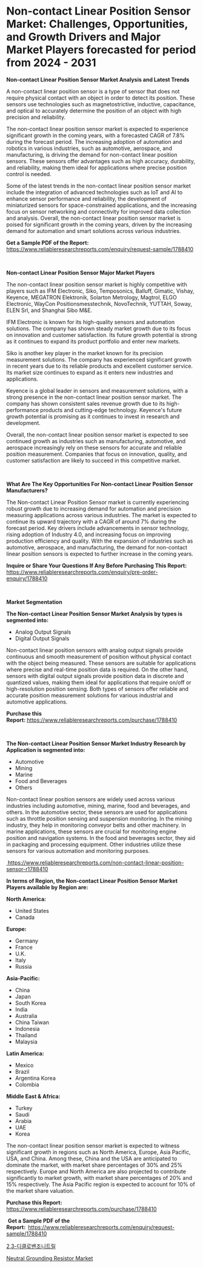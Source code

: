 <p><h1>Non-contact Linear Position Sensor Market: Challenges, Opportunities, and Growth Drivers and Major Market Players forecasted for period from 2024 - 2031</h1></p><p><strong>Non-contact Linear Position Sensor Market Analysis and Latest Trends</strong></p>
<p><p>A non-contact linear position sensor is a type of sensor that does not require physical contact with an object in order to detect its position. These sensors use technologies such as magnetostrictive, inductive, capacitance, and optical to accurately determine the position of an object with high precision and reliability.</p><p>The non-contact linear position sensor market is expected to experience significant growth in the coming years, with a forecasted CAGR of 7.8% during the forecast period. The increasing adoption of automation and robotics in various industries, such as automotive, aerospace, and manufacturing, is driving the demand for non-contact linear position sensors. These sensors offer advantages such as high accuracy, durability, and reliability, making them ideal for applications where precise position control is needed.</p><p>Some of the latest trends in the non-contact linear position sensor market include the integration of advanced technologies such as IoT and AI to enhance sensor performance and reliability, the development of miniaturized sensors for space-constrained applications, and the increasing focus on sensor networking and connectivity for improved data collection and analysis. Overall, the non-contact linear position sensor market is poised for significant growth in the coming years, driven by the increasing demand for automation and smart solutions across various industries.</p></p>
<p><strong>Get a Sample PDF of the Report:&nbsp;</strong> <a href="https://www.reliableresearchreports.com/enquiry/request-sample/1788410">https://www.reliableresearchreports.com/enquiry/request-sample/1788410</a></p>
<p>&nbsp;</p>
<p><strong>Non-contact Linear Position Sensor Major Market Players</strong></p>
<p><p>The non-contact linear position sensor market is highly competitive with players such as IFM Electronic, Siko, Temposonics, Balluff, Gimatic, Vishay, Keyence, MEGATRON Elektronik, Solarton Metrology, Magtrol, ELGO Electronic, WayCon Positionsmesstechnik, NovoTechnik, YUTTAH, Soway, ELEN Srl, and Shanghai Sibo M&E. </p><p>IFM Electronic is known for its high-quality sensors and automation solutions. The company has shown steady market growth due to its focus on innovation and customer satisfaction. Its future growth potential is strong as it continues to expand its product portfolio and enter new markets.</p><p>Siko is another key player in the market known for its precision measurement solutions. The company has experienced significant growth in recent years due to its reliable products and excellent customer service. Its market size continues to expand as it enters new industries and applications.</p><p>Keyence is a global leader in sensors and measurement solutions, with a strong presence in the non-contact linear position sensor market. The company has shown consistent sales revenue growth due to its high-performance products and cutting-edge technology. Keyence's future growth potential is promising as it continues to invest in research and development.</p><p>Overall, the non-contact linear position sensor market is expected to see continued growth as industries such as manufacturing, automotive, and aerospace increasingly rely on these sensors for accurate and reliable position measurement. Companies that focus on innovation, quality, and customer satisfaction are likely to succeed in this competitive market.</p></p>
<p>&nbsp;</p>
<p><strong>What Are The Key Opportunities For Non-contact Linear Position Sensor Manufacturers?</strong></p>
<p><p>The Non-contact Linear Position Sensor market is currently experiencing robust growth due to increasing demand for automation and precision measuring applications across various industries. The market is expected to continue its upward trajectory with a CAGR of around 7% during the forecast period. Key drivers include advancements in sensor technology, rising adoption of Industry 4.0, and increasing focus on improving production efficiency and quality. With the expansion of industries such as automotive, aerospace, and manufacturing, the demand for non-contact linear position sensors is expected to further increase in the coming years.</p></p>
<p><strong>Inquire or Share Your Questions If Any Before Purchasing This Report:</strong> <a href="https://www.reliableresearchreports.com/enquiry/pre-order-enquiry/1788410">https://www.reliableresearchreports.com/enquiry/pre-order-enquiry/1788410</a></p>
<p>&nbsp;</p>
<p><strong>Market Segmentation</strong></p>
<p><strong>The Non-contact Linear Position Sensor Market Analysis by types is segmented into:</strong></p>
<p><ul><li>Analog Output Signals</li><li>Digital Output Signals</li></ul></p>
<p><p>Non-contact linear position sensors with analog output signals provide continuous and smooth measurement of position without physical contact with the object being measured. These sensors are suitable for applications where precise and real-time position data is required. On the other hand, sensors with digital output signals provide position data in discrete and quantized values, making them ideal for applications that require on/off or high-resolution position sensing. Both types of sensors offer reliable and accurate position measurement solutions for various industrial and automotive applications.</p></p>
<p><strong>Purchase this Report:&nbsp;</strong><a href="https://www.reliableresearchreports.com/purchase/1788410">https://www.reliableresearchreports.com/purchase/1788410</a></p>
<p>&nbsp;</p>
<p><strong>The Non-contact Linear Position Sensor Market Industry Research by Application is segmented into:</strong></p>
<p><ul><li>Automotive</li><li>Mining</li><li>Marine</li><li>Food and Beverages</li><li>Others</li></ul></p>
<p><p>Non-contact linear position sensors are widely used across various industries including automotive, mining, marine, food and beverages, and others. In the automotive sector, these sensors are used for applications such as throttle position sensing and suspension monitoring. In the mining industry, they help in monitoring conveyor belts and other machinery. In marine applications, these sensors are crucial for monitoring engine position and navigation systems. In the food and beverages sector, they aid in packaging and processing equipment. Other industries utilize these sensors for various automation and monitoring purposes.</p></p>
<p><a href="https://www.reliableresearchreports.com/non-contact-linear-position-sensor-r1788410">&nbsp;https://www.reliableresearchreports.com/non-contact-linear-position-sensor-r1788410</a></p>
<p><strong>In terms of Region, the Non-contact Linear Position Sensor Market Players available by Region are:</strong></p>
<p>
    <p> <strong> North America: </strong>
        <ul>
            <li>United States</li>
            <li>Canada</li>
        </ul>
        </p> 
    <p> <strong> Europe: </strong>
        <ul>
            <li>Germany</li>
            <li>France</li>
            <li>U.K.</li>
            <li>Italy</li>
            <li>Russia</li>
        </ul>
        </p> 
    <p> <strong> Asia-Pacific: </strong>
        <ul>
            <li>China</li>
            <li>Japan</li>
            <li>South Korea</li>
            <li>India</li>
            <li>Australia</li>
            <li>China Taiwan</li>
            <li>Indonesia</li>
            <li>Thailand</li>
            <li>Malaysia</li>
        </ul>
        </p> 
    <p> <strong> Latin America: </strong>
        <ul>
            <li>Mexico</li>
            <li>Brazil</li>
            <li>Argentina Korea</li>
            <li>Colombia</li>
        </ul>
        </p> 
    <p> <strong> Middle East & Africa: </strong>
        <ul>
            <li>Turkey</li>
            <li>Saudi</li>
            <li>Arabia</li>
            <li>UAE</li>
            <li>Korea</li>
        </ul>
    </p>
    </p>
<p><p>The non-contact linear position sensor market is expected to witness significant growth in regions such as North America, Europe, Asia Pacific, USA, and China. Among these, China and the USA are anticipated to dominate the market, with market share percentages of 30% and 25% respectively. Europe and North America are also projected to contribute significantly to market growth, with market share percentages of 20% and 15% respectively. The Asia Pacific region is expected to account for 10% of the market share valuation.</p></p>
<p><strong>Purchase this Report: </strong><a href="https://www.reliableresearchreports.com/purchase/1788410">https://www.reliableresearchreports.com/purchase/1788410</a></p>
<p>&nbsp;<strong>Get a Sample PDF of the Report:&nbsp;&nbsp;</strong><a href="https://www.reliableresearchreports.com/enquiry/request-sample/1788410">https://www.reliableresearchreports.com/enquiry/request-sample/1788410</a></p>
<p><strong></strong></p>
<p><p><a href="https://github.com/lzuwsfreyoq70/Market-Research-Report-List-2/blob/main/1252848157611.md">2,3-디클로벤조니트릴</a></p><p><a href="https://github.com/bobicer/Market-Research-Report-List-4/blob/main/neutral-grounding-resistor-market.md">Neutral Grounding Resistor Market</a></p></p>